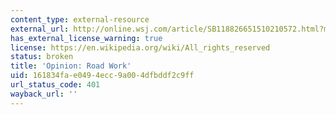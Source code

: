 ```yaml
---
content_type: external-resource
external_url: http://online.wsj.com/article/SB118826651510210572.html?mod=todays_us_opinion
has_external_license_warning: true
license: https://en.wikipedia.org/wiki/All_rights_reserved
status: broken
title: 'Opinion: Road Work'
uid: 161834fa-e049-4ecc-9a00-4dfbddf2c9ff
url_status_code: 401
wayback_url: ''
---
```

